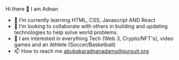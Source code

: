 Hi there 👋
I am Adnan
- 🌱 I’m currently learning HTML, CSS, Javascript AND React
- 👯 I’m looking to collaborate with others in building and updating technologies to help solve world problems.
- :eyes: I am interested in everything Tech (Web 3, Crypto/NFT's), video games and an Athlete (Soccer/Basketball)
- 📫 How to reach me abubakaradnanadams@pursuit.org
